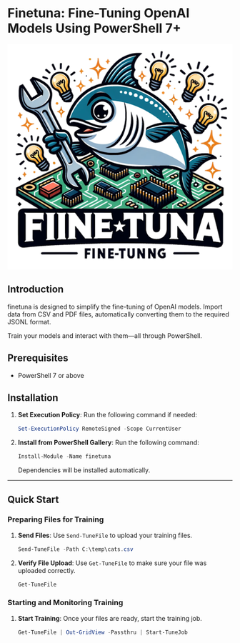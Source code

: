 # Finetuna: Fine-Tuning OpenAI Models Using PowerShell 7+

<p align="center">
  <img src="./logo.png"/>
</p>

## Introduction

finetuna is designed to simplify the fine-tuning of OpenAI models. Import data from CSV and PDF files, automatically converting them to the required JSONL format.

Train your models and interact with them—all through PowerShell.

## Prerequisites

- PowerShell 7 or above

## Installation

1. **Set Execution Policy**:
   Run the following command if needed:
    ```powershell
    Set-ExecutionPolicy RemoteSigned -Scope CurrentUser
    ```

2. **Install from PowerShell Gallery**:
    Run the following command:
    ```powershell
    Install-Module -Name finetuna
    ```
    Dependencies will be installed automatically.
---

## Quick Start

### Preparing Files for Training

1. **Send Files**:
   Use `Send-TuneFile` to upload your training files.

    ```powershell
    Send-TuneFile -Path C:\temp\cats.csv
    ```

2. **Verify File Upload**:
   Use `Get-TuneFile` to make sure your file was uploaded correctly.
    ```powershell
    Get-TuneFile
    ```

### Starting and Monitoring Training

1. **Start Training**:
   Once your files are ready, start the training job.
    ```powershell
    Get-TuneFile | Out-GridView -Passthru | Start-TuneJob
    ```

